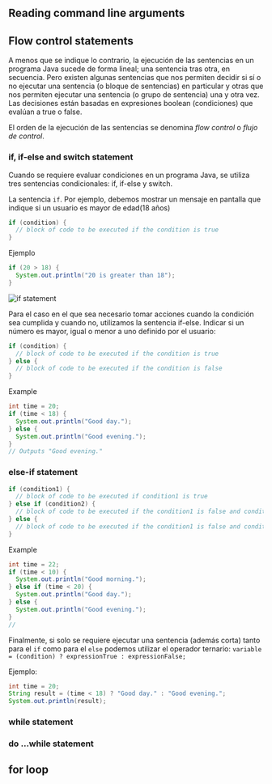

## Reading command line arguments


## Flow control statements
A menos que se indique lo contrario, la ejecución de las sentencias en un programa Java sucede de forma lineal; una sentencia tras otra, en secuencia. Pero existen algunas sentencias que nos permiten decidir si sí o no ejecutar una sentencia (o bloque de sentencias) en particular y otras que nos permiten ejecutar una sentencia (o grupo de sentencia) una y otra vez. Las decisiones están basadas en expresiones boolean (condiciones) que evalúan a true o false.

El orden de la ejecución de las sentencias se denomina *flow control* o *flujo de control*.

### if, if-else and switch statement
Cuando se requiere evaluar condiciones en un programa Java, se utiliza tres sentencias condicionales: if, if-else y switch. 

La sentencia `if`. Por ejemplo, debemos mostrar un mensaje en pantalla que indique si un usuario es mayor de edad(18 años)
```java
if (condition) {
  // block of code to be executed if the condition is true
}
```

Ejemplo
```java
if (20 > 18) {
  System.out.println("20 is greater than 18");
}
```

![if statement](https://image.slidesharecdn.com/conditional-140811112653-phpapp02/95/conditional-statement-in-java-5-638.jpg?cb=1407756443)

Para el caso en el que sea necesario tomar acciones cuando la condición sea cumplida y cuando no, utilizamos la sentencia if-else.
Indicar si un número es mayor, igual o menor a uno definido por el usuario:
```java
if (condition) {
  // block of code to be executed if the condition is true
} else { 
  // block of code to be executed if the condition is false
} 
```

Example
```java
int time = 20;
if (time < 18) {
  System.out.println("Good day.");
} else {
  System.out.println("Good evening.");
}
// Outputs "Good evening."
```

### else-if statement
```java
if (condition1) {
  // block of code to be executed if condition1 is true
} else if (condition2) {
  // block of code to be executed if the condition1 is false and condition2 is true
} else {
  // block of code to be executed if the condition1 is false and condition2 is false
}
```
Example
```java
int time = 22;
if (time < 10) {
  System.out.println("Good morning.");
} else if (time < 20) {
  System.out.println("Good day.");
} else {
  System.out.println("Good evening.");
}
// 
```
Finalmente, si solo se requiere ejecutar una sentencia (además corta) tanto para el `if` como para el `else` podemos utilizar el operador ternario:
`variable = (condition) ? expressionTrue : expressionFalse;`

Ejemplo:
```java
int time = 20;
String result = (time < 18) ? "Good day." : "Good evening.";
System.out.println(result);
```

### while statement

### do ...while statement

## for loop
